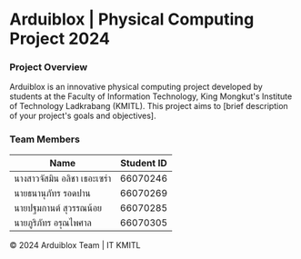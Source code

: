 # Arduiblox | Physical Computing Project 2024

### Project Overview
Arduiblox is an innovative physical computing project developed by students at the Faculty of Information Technology, King Mongkut's Institute of Technology Ladkrabang (KMITL). This project aims to [brief description of your project's goals and objectives].

### Team Members

| Name | Student ID |
|------|------------|
| นางสาวจัสมิน อลิชา เธอะเซร่า | 66070246 |
| นายธนานุภัทร รอดปาน | 66070269 |
| นายปฐมกานต์ สุวรรณน้อย | 66070285 |
| นายภูริภัทร อรุณไพศาล | 66070305 |

© 2024 Arduiblox Team | IT KMITL
